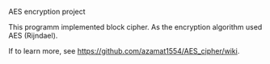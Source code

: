 AES encryption project

This programm implemented block cipher. As the encryption algorithm used AES (Rijndael). 

If to learn more, see https://github.com/azamat1554/AES_cipher/wiki.
